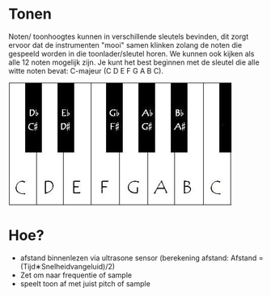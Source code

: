 # Tonen

Noten/ toonhoogtes kunnen in verschillende sleutels bevinden, dit zorgt ervoor dat de instrumenten "mooi" samen klinken zolang
de noten die gespeeld worden in die toonlader/sleutel horen. We kunnen ook kijken als alle 12 noten mogelijk zijn. Je kunt het best beginnen met de sleutel die alle witte noten bevat: C-majeur (C D E F G A B C). 

![volledige 12 noten](fotos/image.png)

# Hoe?

- afstand binnenlezen via ultrasone sensor (berekening afstand: Afstand = (Tijd∗Snelheidvangeluid)/2)
- Zet om naar frequentie of sample 
- speelt toon af met juist pitch of sample



